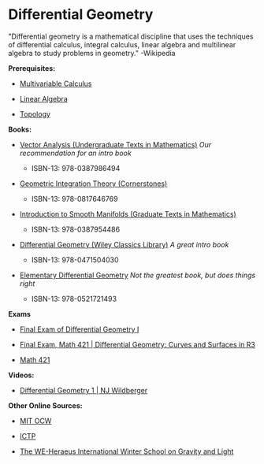 # Differential Geometry

"Differential geometry is a mathematical discipline that uses the techniques of differential calculus, integral calculus, linear algebra and multilinear algebra to study problems in geometry." -Wikipedia

**Prerequisites:**

* [Multivariable Calculus](https://github.com/BibliographiesProject/Bibliographies/blob/master/Math/MultivariableCalculus.md)

* [Linear Algebra](https://github.com/BibliographiesProject/Bibliographies/blob/master/Math/LinearAlgebra.md)

* [Topology](https://github.com/BibliographiesProject/Bibliographies/blob/master/Math/Topology.md)

**Books:**

* [Vector Analysis (Undergraduate Texts in Mathematics)](https://www.amazon.com/Vector-Analysis-Undergraduate-Texts-Mathematics/dp/0387986499) *Our recommendation for an intro book*
  * ISBN-13: 978-0387986494

* [Geometric Integration Theory (Cornerstones)](https://www.amazon.com/Geometric-Integration-Theory-Cornerstones-Steven/dp/0817646760)
  * ISBN-13: 978-0817646769

* [Introduction to Smooth Manifolds (Graduate Texts in Mathematics)](https://www.amazon.com/Introduction-Smooth-Manifolds-Graduate-Mathematics/dp/0387954481)
  * ISBN-13: 978-0387954486

* [Differential Geometry (Wiley Classics Library)](https://www.amazon.com/Differential-Geometry-Wiley-Classics-Library/dp/0471504033) *A great intro book*
  * ISBN-13: 978-0471504030

* [Elementary Differential Geometry](https://www.amazon.com/Elementary-Differential-Geometry-Christian-B%C3%A4r/dp/0521721490) *Not the greatest book, but does things right*
  * ISBN-13: 978-0521721493 

**Exams**

* [Final Exam of Differential Geometry I ](http://web.ntnu.edu.tw/~494402345/differential_geometry/2008final_differential_geometry.pdf)

* [Final Exam, Math 421 | Differential Geometry: Curves and Surfaces in R3](http://www.professorbray.net/Teaching/421/2018/2013Final.pdf)

* [Math 421](https://services.math.duke.edu/~bray/Courses/421/2016/Math421.html)

**Videos:**

* [Differential Geometry 1 | NJ Wildberger](https://www.youtube.com/watch?v=_mvjOoTieTk&list=PLIljB45xT85DWUiFYYGqJVtfnkUFWkKtP)


**Other Online Sources:**

* [MIT OCW](https://ocw.mit.edu/courses/mathematics/18-950-differential-geometry-fall-2008/)

* [ICTP](https://www.youtube.com/watch?v=tKnBj7B2PSg&list=PLCc9vhgj7wo6NfivSen6Wok67jcfLX4vO)

* [The WE-Heraeus International Winter School on Gravity and Light](https://www.youtube.com/watch?v=7G4SqIboeig&list=PLtku678e9yj725K6hjLqKhJ854nTWWR5e)
